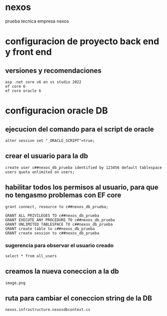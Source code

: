 # nexos
prueba tecnica empresa nexos

# configuracion de proyecto back end y front end
    
## versiones y recomendaciones
    asp .net core v6 en vs studio 2022
    ef core 6
    ef core oracle 6

# configuracion oracle DB

## ejecucion del comando para el script de oracle
    alter session set "_ORACLE_SCRIPT"=true;

## crear el usuario para la db
    create user c##nexos_db_prueba identified by 123456 default tablespace users quota unlimited on users;

## habilitar todos los permisos al usuario, para que no tengasmo problemas con EF core
    grant connect, resource to c##nexos_db_prueba;

    GRANT ALL PRIVILEGES TO c##nexos_db_prueba
    GRANT EXECUTE ANY PROCEDURE TO c##nexos_db_prueba
    GRANT UNLIMITED TABLESPACE TO c##nexos_db_prueba
    GRANT create table to c##nexos_db_prueba
    GRANT create session to c##nexos_db_prueba

### sugerencia para observar el usuario creado
    select * from all_users

## creamos la nueva coneccion a la db
    image.png

## ruta para cambiar el coneccion string de la DB
    nexos.infrastructure.nexosdbcontext.cs
